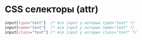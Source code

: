 # CSS селекторы (attr)

```css
input[type="text"]  /* все input у которых type="text" */
input[name="text"]  /* все input у которых name="text" */
input[class="text"] /* все input у которых class="text" */
```
